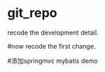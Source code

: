 # git_repo
recode the development detail.

#now recode the first change.

#添加springmvc mybatis demo

